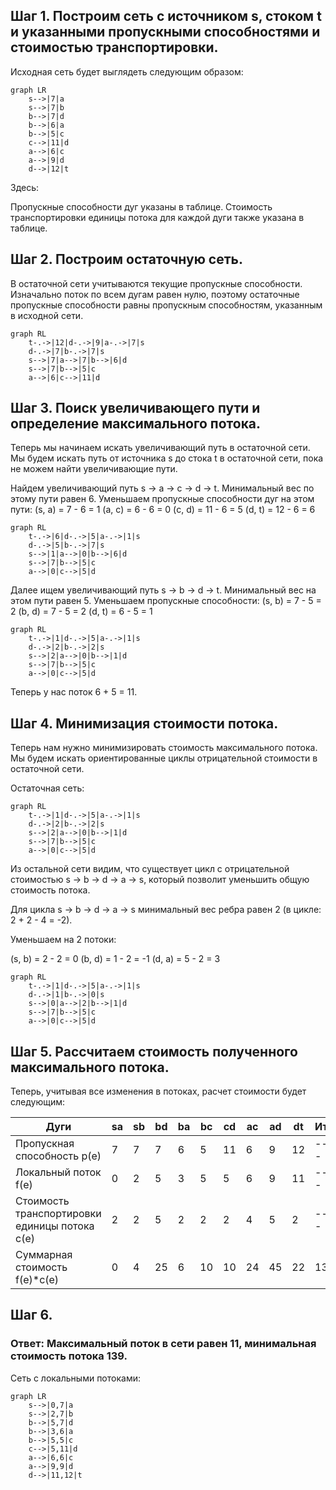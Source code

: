 ## Шаг 1. Построим сеть с источником s, стоком t и указанными пропускными способностями и стоимостью транспортировки.
Исходная сеть будет выглядеть следующим образом:

```mermaid
graph LR
    s-->|7|a
    s-->|7|b
    b-->|7|d
    b-->|6|a
    b-->|5|c
    c-->|11|d
    a-->|6|c
    a-->|9|d
    d-->|12|t
```
Здесь:

Пропускные способности дуг указаны в таблице.
Стоимость транспортировки единицы потока для каждой дуги также указана в таблице.
## Шаг 2. Построим остаточную сеть.
В остаточной сети учитываются текущие пропускные способности. Изначально поток по всем дугам равен нулю, поэтому остаточные пропускные способности равны пропускным способностям, указанным в исходной сети.

```mermaid
graph RL
    t-.->|12|d-.->|9|a-.->|7|s
    d-.->|7|b-.->|7|s
    s-->|7|a-->|7|b-->|6|d
    s-->|7|b-->|5|c
    a-->|6|c-->|11|d
```

## Шаг 3. Поиск увеличивающего пути и определение максимального потока.
Теперь мы начинаем искать увеличивающий путь в остаточной сети. Мы будем искать путь от источника s до стока t в остаточной сети, пока не можем найти увеличивающие пути.

Найдем увеличивающий путь s -> a -> c -> d -> t. Минимальный вес по этому пути равен 6.
Уменьшаем пропускные способности дуг на этом пути:
(s, a) = 7 - 6 = 1
(a, c) = 6 - 6 = 0
(c, d) = 11 - 6 = 5
(d, t) = 12 - 6 = 6

```mermaid
graph RL
    t-.->|6|d-.->|5|a-.->|1|s
    d-.->|5|b-.->|7|s
    s-->|1|a-->|0|b-->|6|d
    s-->|7|b-->|5|c
    a-->|0|c-->|5|d
```

Далее ищем увеличивающий путь s -> b -> d -> t. Минимальный вес на этом пути равен 5.
Уменьшаем пропускные способности:
(s, b) = 7 - 5 = 2
(b, d) = 7 - 5 = 2
(d, t) = 6 - 5 = 1

```mermaid
graph RL
    t-.->|1|d-.->|5|a-.->|1|s
    d-.->|2|b-.->|2|s
    s-->|2|a-->|0|b-->|1|d
    s-->|7|b-->|5|c
    a-->|0|c-->|5|d
```

Теперь у нас поток 6 + 5 = 11.

## Шаг 4. Минимизация стоимости потока.
Теперь нам нужно минимизировать стоимость максимального потока. Мы будем искать ориентированные циклы отрицательной стоимости в остаточной сети.

Остаточная сеть:
```mermaid
graph RL
    t-.->|1|d-.->|5|a-.->|1|s
    d-.->|2|b-.->|2|s
    s-->|2|a-->|0|b-->|1|d
    s-->|7|b-->|5|c
    a-->|0|c-->|5|d
```

Из остальной сети видим, что существует цикл с отрицательной стоимостью s -> b -> d -> a -> s, который позволит уменьшить общую стоимость потока.

Для цикла s -> b -> d -> a -> s минимальный вес ребра равен 2 (в цикле: 2 + 2 - 4 = -2).

Уменьшаем на 2 потоки:

(s, b) = 2 - 2 = 0
(b, d) = 1 - 2 = -1
(d, a) = 5 - 2 = 3

```mermaid
graph RL
    t-.->|1|d-.->|5|a-.->|1|s
    d-.->|1|b-.->|0|s
    s-->|0|a-->|2|b-->|1|d
    s-->|7|b-->|5|c
    a-->|0|c-->|5|d
```

## Шаг 5. Рассчитаем стоимость полученного максимального потока.
Теперь, учитывая все изменения в потоках, расчет стоимости будет следующим:


|Дуги	                                        |sa	|sb	|bd	|ba	|bc	|cd	|ac	|ad	|dt	|Итого|
------------------------------------------------|---|---|---|---|---|---|---|---|---|-----|
Пропускная способность p(e)	                    |7	|7	|7	|6	|5	|11	|6	|9	|12	|-----|
Локальный поток f(e)	                        |0	|2	|5	|3	|5	|5	|6	|9	|11	|-----|
Стоимость транспортировки единицы потока c(e)	|2	|2	|5	|2	|2	|2	|4	|5	|2	|-----|
Суммарная стоимость f(e)*c(e)	                |0	|4	|25	|6	|10	|10	|24	|45	|22	|139  |


## Шаг 6. 
### Ответ: Максимальный поток в сети равен 11, минимальная стоимость потока 139.

Сеть с локальными потоками:
```mermaid
graph LR
    s-->|0,7|a
    s-->|2,7|b
    b-->|5,7|d
    b-->|3,6|a
    b-->|5,5|c
    c-->|5,11|d
    a-->|6,6|c
    a-->|9,9|d
    d-->|11,12|t
```